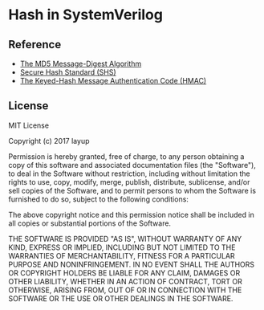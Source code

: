 # Hash in SystemVerilog

## Reference

- [The MD5 Message-Digest Algorithm](https://www.rfc-editor.org/rfc/rfc1321.txt)
- [Secure Hash Standard (SHS)](http://nvlpubs.nist.gov/nistpubs/FIPS/NIST.FIPS.180-4.pdf)
- [The Keyed-Hash Message Authentication Code (HMAC)](http://csrc.nist.gov/publications/fips/fips198/fips-198a.pdf)

## License

MIT License

Copyright (c) 2017 layup

Permission is hereby granted, free of charge, to any person obtaining a copy
of this software and associated documentation files (the "Software"), to deal
in the Software without restriction, including without limitation the rights
to use, copy, modify, merge, publish, distribute, sublicense, and/or sell
copies of the Software, and to permit persons to whom the Software is
furnished to do so, subject to the following conditions:

The above copyright notice and this permission notice shall be included in all
copies or substantial portions of the Software.

THE SOFTWARE IS PROVIDED "AS IS", WITHOUT WARRANTY OF ANY KIND, EXPRESS OR
IMPLIED, INCLUDING BUT NOT LIMITED TO THE WARRANTIES OF MERCHANTABILITY,
FITNESS FOR A PARTICULAR PURPOSE AND NONINFRINGEMENT. IN NO EVENT SHALL THE
AUTHORS OR COPYRIGHT HOLDERS BE LIABLE FOR ANY CLAIM, DAMAGES OR OTHER
LIABILITY, WHETHER IN AN ACTION OF CONTRACT, TORT OR OTHERWISE, ARISING FROM,
OUT OF OR IN CONNECTION WITH THE SOFTWARE OR THE USE OR OTHER DEALINGS IN THE
SOFTWARE.

